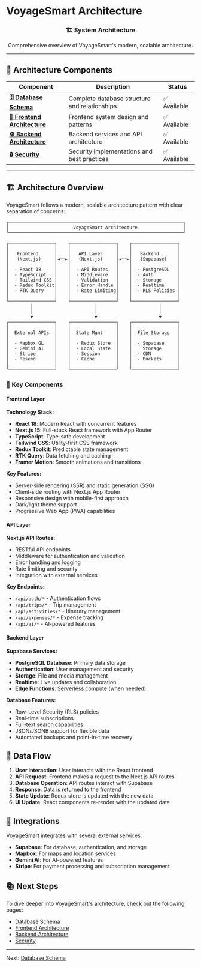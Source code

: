 # VoyageSmart Architecture

<div align="center">
  <h3>🏗️ System Architecture</h3>
  <p>Comprehensive overview of VoyageSmart's modern, scalable architecture.</p>
</div>

---

## 📐 Architecture Components

| Component | Description | Status |
|-----------|-------------|---------|
| **[🗄️ Database Schema](./database-schema.md)** | Complete database structure and relationships | ✅ Available |
| **[🎨 Frontend Architecture](./frontend-architecture.md)** | Frontend system design and patterns | ✅ Available |
| **[⚙️ Backend Architecture](./backend-architecture.md)** | Backend services and API architecture | ✅ Available |
| **[🔒 Security](./security.md)** | Security implementations and best practices | ✅ Available |

---

## 🏗️ Architecture Overview

VoyageSmart follows a modern, scalable architecture pattern with clear separation of concerns:

```
┌─────────────────────────────────────────────────────────────────┐
│                        VoyageSmart Architecture                 │
└─────────────────────────────────────────────────────────────────┘

┌─────────────────┐    ┌─────────────────┐    ┌─────────────────┐
│                 │    │                 │    │                 │
│   Frontend      │    │   API Layer     │    │   Backend       │
│   (Next.js)     │◄──►│   (Next.js)     │◄──►│   (Supabase)    │
│                 │    │                 │    │                 │
│  - React 18     │    │  - API Routes   │    │  - PostgreSQL   │
│  - TypeScript   │    │  - Middleware   │    │  - Auth         │
│  - Tailwind CSS │    │  - Validation   │    │  - Storage      │
│  - Redux Toolkit│    │  - Error Handle │    │  - Realtime     │
│  - RTK Query    │    │  - Rate Limiting│    │  - RLS Policies │
│                 │    │                 │    │                 │
└─────────────────┘    └─────────────────┘    └─────────────────┘
         │                       │                       │
         │                       │                       │
         ▼                       ▼                       ▼
┌─────────────────┐    ┌─────────────────┐    ┌─────────────────┐
│                 │    │                 │    │                 │
│  External APIs  │    │  State Mgmt     │    │  File Storage   │
│                 │    │                 │    │                 │
│  - Mapbox GL    │    │  - Redux Store  │    │  - Supabase     │
│  - Gemini AI    │    │  - Local State  │    │    Storage      │
│  - Stripe       │    │  - Session      │    │  - CDN          │
│  - Resend       │    │  - Cache        │    │  - Buckets      │
│                 │    │                 │    │                 │
└─────────────────┘    └─────────────────┘    └─────────────────┘
```

### 🔧 Key Components

#### Frontend Layer

**Technology Stack:**
- **React 18**: Modern React with concurrent features
- **Next.js 15**: Full-stack React framework with App Router
- **TypeScript**: Type-safe development
- **Tailwind CSS**: Utility-first CSS framework
- **Redux Toolkit**: Predictable state management
- **RTK Query**: Data fetching and caching
- **Framer Motion**: Smooth animations and transitions

**Key Features:**
- Server-side rendering (SSR) and static generation (SSG)
- Client-side routing with Next.js App Router
- Responsive design with mobile-first approach
- Dark/light theme support
- Progressive Web App (PWA) capabilities

#### API Layer

**Next.js API Routes:**
- RESTful API endpoints
- Middleware for authentication and validation
- Error handling and logging
- Rate limiting and security
- Integration with external services

**Key Endpoints:**
- `/api/auth/*` - Authentication flows
- `/api/trips/*` - Trip management
- `/api/activities/*` - Itinerary management
- `/api/expenses/*` - Expense tracking
- `/api/ai/*` - AI-powered features

#### Backend Layer

**Supabase Services:**
- **PostgreSQL Database**: Primary data storage
- **Authentication**: User management and security
- **Storage**: File and media management
- **Realtime**: Live updates and collaboration
- **Edge Functions**: Serverless compute (when needed)

**Database Features:**
- Row-Level Security (RLS) policies
- Real-time subscriptions
- Full-text search capabilities
- JSON/JSONB support for flexible data
- Automated backups and point-in-time recovery

## 🔄 Data Flow

1. **User Interaction**: User interacts with the React frontend
2. **API Request**: Frontend makes a request to the Next.js API routes
3. **Database Operation**: API routes interact with Supabase
4. **Response**: Data is returned to the frontend
5. **State Update**: Redux store is updated with the new data
6. **UI Update**: React components re-render with the updated data

## 🔌 Integrations

VoyageSmart integrates with several external services:

- **Supabase**: For database, authentication, and storage
- **Mapbox**: For maps and location services
- **Gemini AI**: For AI-powered features
- **Stripe**: For payment processing and subscription management

## 📚 Next Steps

To dive deeper into VoyageSmart's architecture, check out the following pages:

- [Database Schema](./database-schema.md)
- [Frontend Architecture](./frontend-architecture.md)
- [Backend Architecture](./backend-architecture.md)
- [Security](./security.md)

---

Next: [Database Schema](./database-schema.md)
